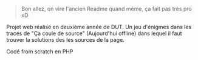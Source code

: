> Bon allez, on vire l'ancien Readme quand même, ça fait pas très pro xD

Projet web réalisé en deuxième année de DUT.
Un jeu d'énigmes dans les traces de "Ça coule de source" (Aujourd'hui offline) dans lequel il faut trouver la solutions des les sources de la page.

Codé from scratch en PHP
